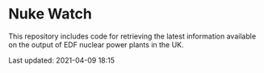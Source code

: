 # Nuke Watch

This repository includes code for retrieving the latest information available on the output of EDF nuclear power plants in the UK.

Last updated: 2021-04-09 18:15